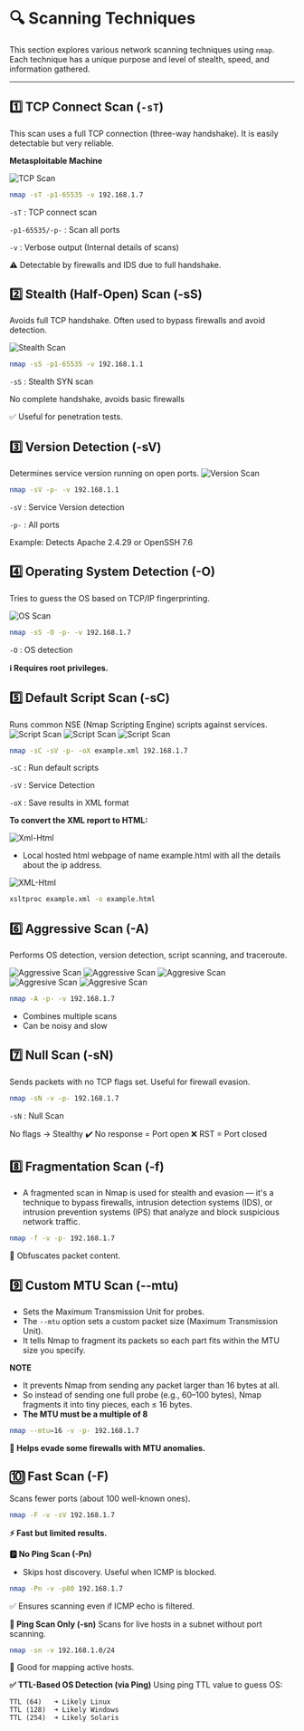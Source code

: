 # 🔍 Scanning Techniques

This section explores various network scanning techniques using `nmap`. Each technique has a unique purpose and level of stealth, speed, and information gathered.

---

## 1️⃣ TCP Connect Scan (`-sT`)

This scan uses a full TCP connection (three-way handshake). It is easily detectable but very reliable.

**Metasploitable Machine**

![TCP Scan](/docs/image/TCP_Scan.png)

```bash
nmap -sT -p1-65535 -v 192.168.1.7
```
`-sT` : TCP connect scan

`-p1-65535/-p-` : Scan all ports

`-v` : Verbose output (Internal details of scans)


⚠️ Detectable by firewalls and IDS due to full handshake.

## 2️⃣ Stealth (Half-Open) Scan (-sS)
Avoids full TCP handshake. Often used to bypass firewalls and avoid detection.

![Stealth Scan](/docs/image/Stealth_Scan.png)

```bash
nmap -sS -p1-65535 -v 192.168.1.1
```
`-sS` : Stealth SYN scan

No complete handshake, avoids basic firewalls

✅ Useful for penetration tests.

## 3️⃣ Version Detection (-sV)
Determines service version running on open ports.
![Version Scan](/docs/image/Version_Scan.png)

```bash
nmap -sV -p- -v 192.168.1.1
```
`-sV` : Service Version detection

`-p-` : All ports

Example: Detects Apache 2.4.29 or OpenSSH 7.6

## 4️⃣ Operating System Detection (-O)
Tries to guess the OS based on TCP/IP fingerprinting.

![OS Scan](/docs/image/OS_Scan.png)

```bash
nmap -sS -O -p- -v 192.168.1.7
```
`-O` : OS detection

**ℹ️ Requires root privileges.**

## 5️⃣ Default Script Scan (-sC)
Runs common NSE (Nmap Scripting Engine) scripts against services.
![Script Scan](/docs/image/Script_Scan.png)
![Script Scan](/docs/image/Script_Scan_1.png)
![Script Scan](/docs/image/Script_Scan_2.png)
```bash
nmap -sC -sV -p- -oX example.xml 192.168.1.7
```
`-sC` : Run default scripts

`-sV` : Service Detection

`-oX` : Save results in XML format

**To convert the XML report to HTML:**

![Xml-Html](/docs/image/XML_to_HTML.png)

- Local hosted html webpage of name example.html with all the details about the ip address.

![XML-Html](/docs/image/Nmap_HTML.png)
```bash
xsltproc example.xml -o example.html
```

## 6️⃣ Aggressive Scan (-A)
Performs OS detection, version detection, script scanning, and traceroute.

![Aggressive Scan](/docs/image/Aggresive_scan.png)
![Aggressive Scan](/docs/image/Aggresive_scan_1.png)
![Aggresive Scan](/docs/image/Aggresive_scan_2.png)
![Aggresive Scan](/docs/image/Aggresive_scan_3.png)
![Aggresive Scan](/docs/image/Aggresive_scan_4.png)
```bash
nmap -A -p- -v 192.168.1.7
```
- Combines multiple scans
- Can be noisy and slow

## 7️⃣ Null Scan (-sN)
Sends packets with no TCP flags set. Useful for firewall evasion.

```bash
nmap -sN -v -p- 192.168.1.7
```
`-sN` : Null Scan

No flags → Stealthy
✔️ No response = Port open
❌ RST = Port closed

## 8️⃣ Fragmentation Scan (-f)
- A fragmented scan in Nmap is used for stealth and evasion — it's a technique to bypass firewalls, intrusion detection systems (IDS), or intrusion prevention systems (IPS) that analyze and block suspicious network traffic.

```bash
nmap -f -v -p- 192.168.1.7
```
🧩 Obfuscates packet content.

## 9️⃣ Custom MTU Scan (--mtu)
- Sets the Maximum Transmission Unit for probes.
- The `--mtu` option sets a custom packet size (Maximum Transmission Unit).
- It tells Nmap to fragment its packets so each part fits within the MTU size you specify.

**NOTE**
- It prevents Nmap from sending any packet larger than 16 bytes at all.
- So instead of sending one full probe (e.g., 60–100 bytes), Nmap fragments it into tiny pieces, each ≤ 16 bytes.
- **The MTU must be a multiple of 8**


```bash
nmap --mtu=16 -v -p- 192.168.1.7
```
**🔬 Helps evade some firewalls with MTU anomalies.**

## 🔟 Fast Scan (-F)
Scans fewer ports (about 100 well-known ones).

```bash
nmap -F -v -sV 192.168.1.7
```
**⚡ Fast but limited results.**

**🅿️ No Ping Scan (-Pn)**
- Skips host discovery. Useful when ICMP is blocked.

```bash
nmap -Pn -v -p80 192.168.1.7
```
✅ Ensures scanning even if ICMP echo is filtered.

**🔁 Ping Scan Only (-sn)**
Scans for live hosts in a subnet without port scanning.

```bash
nmap -sn -v 192.168.1.0/24
```
🧭 Good for mapping active hosts.

**✅ TTL-Based OS Detection (via Ping)**
Using ping TTL value to guess OS:
```
TTL (64)   ➜ Likely Linux  
TTL (128)  ➜ Likely Windows  
TTL (254)  ➜ Likely Solaris
```
